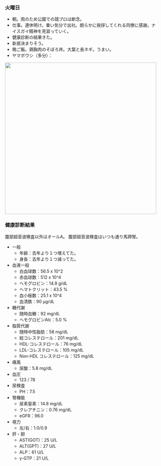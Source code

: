 ### 火曜日

* 朝。雨のため公園での競プロは断念。
* 仕事。連休明け。重い気分で出社。朗らかに挨拶してくれる同僚に感謝。ナイスガイ精神を見習っていく。
* 健康診断の結果きた。
* 新居決まりそう。
* 晩ご飯。鶏胸肉のそぼろ丼。大葉と長ネギ。うまい。
* ヤマボウシ（多分）：

<img src="https://i.imgur.com/uM0aCe0.jpg" width="500">

### 健康診断結果

腹部超音波検査以外はオールA。
腹部超音波検査はいつも通り馬蹄腎。

* 一般
  * 年齢：去年より１つ増えてた。
  * 身長：去年より１つ減ってた。
* 血液一般
  * 白血球数：56.5 x 10^2
  * 赤血球数：512 x 10^4
  * ヘモグロビン：14.9 g/dL
  * ヘマトクリット：43.5 %
  * 血小板数：25.1 x 10^4
  * 血清鉄：90 μg/dL
* 糖代謝
  * 随時血糖：92 mg/dL
  * ヘモグロビンAlc：5.0 %
* 脂質代謝
  * 随時中性脂肪：58 mg/dL
  * 総コレステロール：201 mg/dL
  * HDL-コレステロール：76 mg/dL
  * LDL-コレステロール：105 mg/dL
  * Non-HDL コレステロール：125 mg/dL
* 痛風
  * 尿酸：5.8 mg/dL
* 血圧
  * 123 / 78
* 尿検査
  * PH：7.5
* 腎機能
  * 尿素窒素：14.8 mg/dL
  * クレアチニン：0.76 mg/dL
  * eGFR：96.0
* 視力
  * 左/右：1.0/0.9
* 肝・胆
  * AST(GOT)：25 U/L
  * ALT(GPT)：27 U/L
  * ALP：61 U/L
  * γ-GTP：21 U/L
